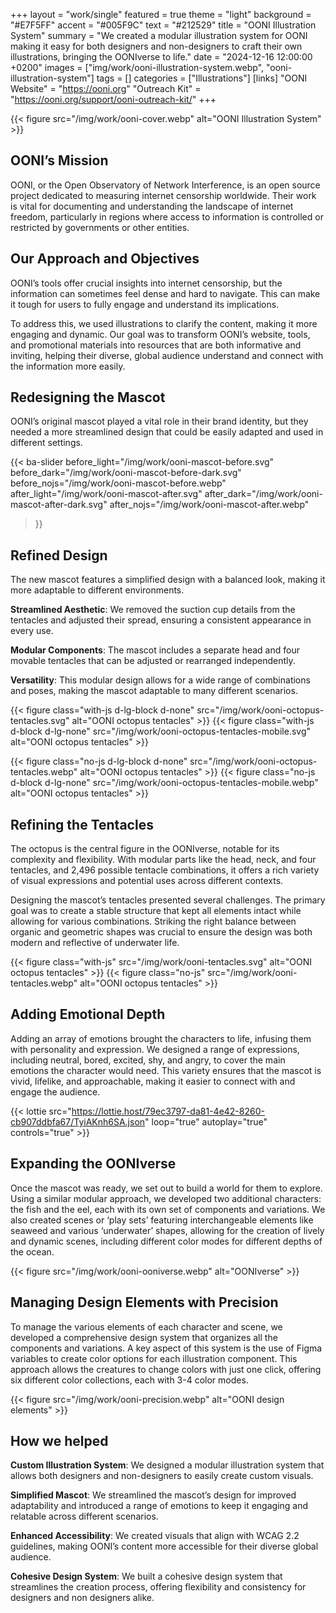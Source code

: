 +++
layout = "work/single"
featured = true
theme = "light"
background = "#E7F5FF"
accent = "#005F9C"
text = "#212529"
title = "OONI Illustration System"
summary = "We created a modular illustration system for OONI making it easy for both designers and non-designers to craft their own illustrations, bringing the OONIverse to life."
date = "2024-12-16 12:00:00 +0200"
images = ["img/work/ooni-illustration-system.webp", "ooni-illustration-system"]
tags = []
categories = ["Illustrations"]
[links]
    "OONI Website" = "https://ooni.org"
    "Outreach Kit" = "https://ooni.org/support/ooni-outreach-kit/"
+++

{{< figure src="/img/work/ooni-cover.webp" alt="OONI Illustration System" >}}

## OONI’s Mission

OONI, or the Open Observatory of Network Interference, is an open source project dedicated to measuring internet censorship worldwide. Their work is vital for documenting and understanding the landscape of internet freedom, particularly in regions where access to information is controlled or restricted by governments or other entities.

## Our Approach and Objectives

OONI’s tools offer crucial insights into internet censorship, but the information can sometimes feel dense and hard to navigate. This can make it tough for users to fully engage and understand its implications.

To address this, we used illustrations to clarify the content, making it more engaging and dynamic. Our goal was to transform OONI’s website, tools, and promotional materials into resources that are both informative and inviting, helping their diverse, global audience understand and connect with the information more easily.

## Redesigning the Mascot

OONI’s original mascot played a vital role in their brand identity, but they needed a more streamlined design that could be easily adapted and used in different settings.

{{< ba-slider
    before_light="/img/work/ooni-mascot-before.svg"
    before_dark="/img/work/ooni-mascot-before-dark.svg"
    before_nojs="/img/work/ooni-mascot-before.webp"
    after_light="/img/work/ooni-mascot-after.svg"
    after_dark="/img/work/ooni-mascot-after-dark.svg"
    after_nojs="/img/work/ooni-mascot-after.webp"
>}}

## Refined Design

The new mascot features a simplified design with a balanced look, making it more adaptable to different environments.

**Streamlined Aesthetic**: We removed the suction cup details from the tentacles and adjusted their spread, ensuring a consistent appearance in every use.

**Modular Components**: The mascot includes a separate head and four movable tentacles that can be adjusted or rearranged independently.

**Versatility**: This modular design allows for a wide range of combinations and poses, making the mascot adaptable to many different scenarios.

{{< figure class="with-js d-lg-block d-none" src="/img/work/ooni-octopus-tentacles.svg" alt="OONI octopus tentacles" >}}
{{< figure class="with-js d-block d-lg-none" src="/img/work/ooni-octopus-tentacles-mobile.svg" alt="OONI octopus tentacles" >}}

{{< figure class="no-js d-lg-block d-none" src="/img/work/ooni-octopus-tentacles.webp" alt="OONI octopus tentacles" >}}
{{< figure class="no-js d-block d-lg-none" src="/img/work/ooni-octopus-tentacles-mobile.webp" alt="OONI octopus tentacles" >}}

## Refining the Tentacles

The octopus is the central figure in the OONIverse, notable for its complexity and flexibility. With modular parts like the head, neck, and four tentacles, and 2,496 possible tentacle combinations, it offers a rich variety of visual expressions and potential uses across different contexts.

Designing the mascot’s tentacles presented several challenges. The primary goal was to create a stable structure that kept all elements intact while allowing for various combinations. Striking the right balance between organic and geometric shapes was crucial to ensure the design was both modern and reflective of underwater life.

{{< figure class="with-js" src="/img/work/ooni-tentacles.svg" alt="OONI octopus tentacles" >}}
{{< figure class="no-js" src="/img/work/ooni-tentacles.webp" alt="OONI octopus tentacles" >}}

## Adding Emotional Depth

Adding an array of emotions brought the characters to life, infusing them with personality and expression. We designed a range of expressions, including neutral, bored, excited, shy, and angry, to cover the main emotions the character would need. This variety ensures that the mascot is vivid, lifelike, and approachable, making it easier to connect with and engage the audience.

{{< lottie src="https://lottie.host/79ec3797-da81-4e42-8260-cb907ddbfa67/TyiAKnh6SA.json" loop="true" autoplay="true" controls="true" >}}

## Expanding the OONIverse

Once the mascot was ready, we set out to build a world for them to explore. Using a similar modular approach, we developed two additional characters: the fish and the eel, each with its own set of components and variations. We also created scenes or ‘play sets’ featuring interchangeable elements like seaweed and various ‘underwater’ shapes, allowing for the creation of lively and dynamic scenes, including different color modes for different depths of the ocean.

{{< figure src="/img/work/ooni-ooniverse.webp" alt="OONIverse" >}}

## Managing Design Elements with Precision

To manage the various elements of each character and scene, we developed a comprehensive design system that organizes all the components and variations. A key aspect of this system is the use of Figma variables to create color options for each illustration component. This approach allows the creatures to change colors with just one click, offering six different color collections, each with 3-4 color modes.

{{< figure src="/img/work/ooni-precision.webp" alt="OONI design elements" >}}

## How we helped

**Custom Illustration System**: We designed a modular illustration system that allows both designers and non-designers to easily create custom visuals.

**Simplified Mascot**: We streamlined the mascot’s design for improved adaptability and introduced a range of emotions to keep it engaging and relatable across different scenarios.

**Enhanced Accessibility**: We created visuals that align with WCAG 2.2 guidelines, making OONI’s content more accessible for their diverse global audience. 

**Cohesive Design System**: We built a cohesive design system that streamlines the creation process, offering flexibility and consistency for designers and non designers alike. 